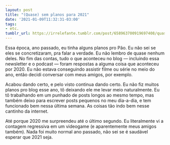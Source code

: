 ```yaml
---
layout: post
title: "(Quase) sem planos para 2021"
date: '2021-01-09T11:32:31-03:00'
tags:
- etc.
tumblr_url: https://irrelefante.tumblr.com/post/658963700919697408/quase-sem-planos-para-2021
---
```

Essa época, ano passado, eu tinha alguns planos pro Pão. Eu não sei se eles se concretizaram, pra falar a verdade. Eu não lembro de quase nenhum deles. No fim das contas, tudo o que aconteceu no blog — incluindo essa newsletter e o podcast — foram respostas a alguma coisa que aconteceu por 2020. Eu não estava conseguindo assistir filme ou série no meio do ano, então decidi conversar com meus amigos, por exemplo.

Acabou dando certo, e pelo visto continua dando certo. Eu não fiz muitos planos pro blog esse ano, tô deixando ele me levar meio naturalmente. Eu tô trabalhando em um punhado de posts longos ao mesmo tempo, mas também deixo para escrever posts pequenos no meu dia-a-dia, e tem funcionado bem nessa última semana. As coisas tão indo bem nesse cantinho da internet.

Até porque 2020 me surpreendeu até o último segundo. Eu literalmente vi a contagem regressiva em um videogame (e aparentemente meus amigos também). Nada foi muito normal ano passado, não sei se é saudável esperar que 2021 seja.

